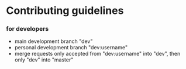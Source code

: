 # Contributing guidelines

### for developers 
- main development branch "dev"
- personal development branch "dev:username"
- merge requests only accepted from "dev:username" into "dev", then only "dev" into "master"